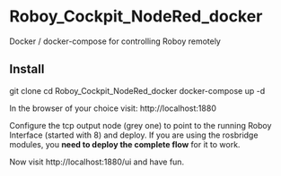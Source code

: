 # Roboy_Cockpit_NodeRed_docker
Docker / docker-compose for controlling Roboy remotely

## Install
git clone 
cd Roboy_Cockpit_NodeRed_docker
docker-compose up -d

In the browser of your choice visit: 
http://localhost:1880

Configure the tcp output node (grey one) to point to the running Roboy Interface (started with 8)
and deploy. If you are using the rosbridge modules, you **need to deploy the complete flow** for it to work.

Now visit http://localhost:1880/ui
and have fun.



